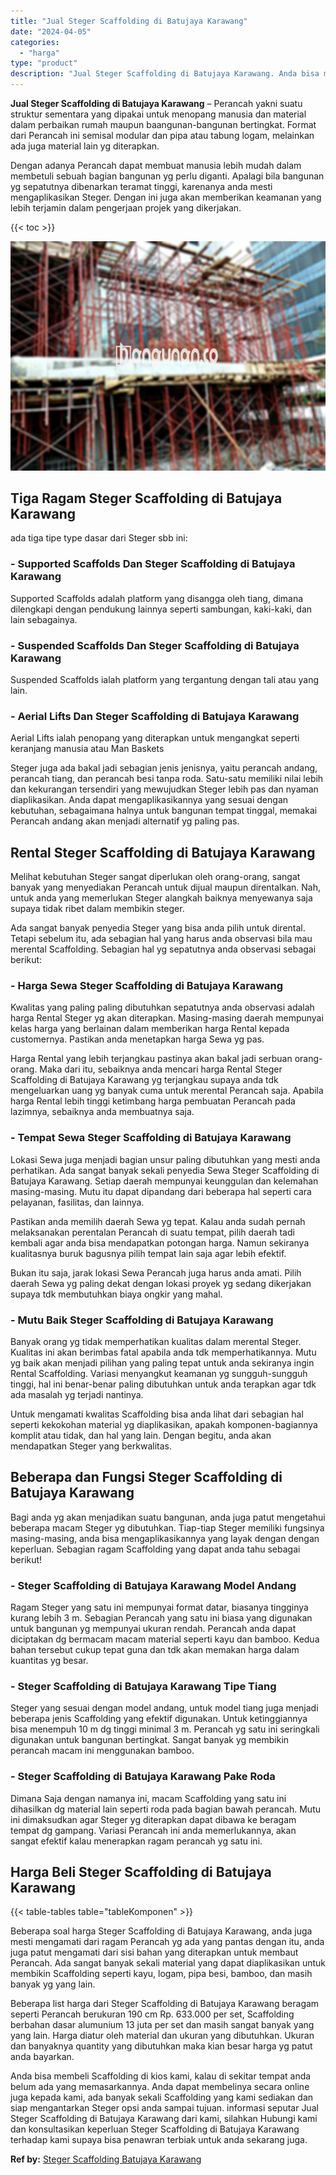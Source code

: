 ```yaml
---
title: "Jual Steger Scaffolding di Batujaya Karawang"
date: "2024-04-05"
categories: 
  - "harga"
type: "product"
description: "Jual Steger Scaffolding di Batujaya Karawang. Anda bisa membeli Scaffolding di kios kami, kalau di sekitar tempat anda belum ada yang memasarkannya. Anda dap..."
---
```


**Jual Steger Scaffolding di Batujaya Karawang** – Perancah yakni suatu struktur sementara yang dipakai untuk menopang manusia dan material dalam perbaikan rumah maupun baangunan-bangunan bertingkat. Format dari Perancah ini semisal modular dan pipa atau tabung logam, melainkan ada juga material lain yg diterapkan.

Dengan adanya Perancah dapat membuat manusia lebih mudah dalam membetuli sebuah bagian bangunan yg perlu diganti. Apalagi bila bangunan yg sepatutnya dibenarkan teramat tinggi, karenanya anda mesti mengaplikasikan Steger. Dengan ini juga akan memberikan keamanan yang lebih terjamin dalam pengerjaan projek yang dikerjakan.

{{< toc >}}

![Jual Steger Scaffolding di Batujaya Karawang](/images/sewa-scaffolding-steger-23.png)

## Tiga Ragam Steger Scaffolding di Batujaya Karawang

ada tiga tipe type dasar dari Steger sbb ini:

### \- Supported Scaffolds Dan Steger Scaffolding di Batujaya Karawang

Supported Scaffolds adalah platform yang disangga oleh tiang, dimana dilengkapi dengan pendukung lainnya seperti sambungan, kaki-kaki, dan lain sebagainya.

### \- Suspended Scaffolds Dan Steger Scaffolding di Batujaya Karawang

Suspended Scaffolds ialah platform yang tergantung dengan tali atau yang lain.

### \- Aerial Lifts Dan Steger Scaffolding di Batujaya Karawang

Aerial Lifts ialah penopang yang diterapkan untuk mengangkat seperti keranjang manusia atau Man Baskets

Steger juga ada bakal jadi sebagian jenis jenisnya, yaitu perancah andang, perancah tiang, dan perancah besi tanpa roda. Satu-satu memiliki nilai lebih dan kekurangan tersendiri yang mewujudkan Steger lebih pas dan nyaman diaplikasikan. Anda dapat mengaplikasikannya yang sesuai dengan kebutuhan, sebagaimana halnya untuk bangunan tempat tinggal, memakai Perancah andang akan menjadi alternatif yg paling pas.

## Rental Steger Scaffolding di Batujaya Karawang

Melihat kebutuhan Steger sangat diperlukan oleh orang-orang, sangat banyak yang menyediakan Perancah untuk dijual maupun direntalkan. Nah, untuk anda yang memerlukan Steger alangkah baiknya menyewanya saja supaya tidak ribet dalam membikin steger.

Ada sangat banyak penyedia Steger yang bisa anda pilih untuk dirental. Tetapi sebelum itu, ada sebagian hal yang harus anda observasi bila mau merental Scaffolding. Sebagian hal yg sepatutnya anda observasi sebagai berikut:

### \- Harga Sewa Steger Scaffolding di Batujaya Karawang

Kwalitas yang paling paling dibutuhkan sepatutnya anda observasi adalah harga Rental Steger yg akan diterapkan. Masing-masing daerah mempunyai kelas harga yang berlainan dalam memberikan harga Rental kepada customernya. Pastikan anda menetapkan harga Sewa yg pas.

Harga Rental yang lebih terjangkau pastinya akan bakal jadi serbuan orang-orang. Maka dari itu, sebaiknya anda mencari harga Rental Steger Scaffolding di Batujaya Karawang yg terjangkau supaya anda tdk mengeluarkan uang yg banyak cuma untuk merental Perancah saja. Apabila harga Rental lebih tinggi ketimbang harga pembuatan Perancah pada lazimnya, sebaiknya anda membuatnya saja.

### \- Tempat Sewa Steger Scaffolding di Batujaya Karawang

Lokasi Sewa juga menjadi bagian unsur paling dibutuhkan yang mesti anda perhatikan. Ada sangat banyak sekali penyedia Sewa Steger Scaffolding di Batujaya Karawang. Setiap daerah mempunyai keunggulan dan kelemahan masing-masing. Mutu itu dapat dipandang dari beberapa hal seperti cara pelayanan, fasilitas, dan lainnya.

Pastikan anda memilih daerah Sewa yg tepat. Kalau anda sudah pernah melaksanakan perentalan Perancah di suatu tempat, pilih daerah tadi kembali agar anda bisa mendapatkan potongan harga. Namun sekiranya kualitasnya buruk bagusnya pilih tempat lain saja agar lebih efektif.

Bukan itu saja, jarak lokasi Sewa Perancah juga harus anda amati. Pilih daerah Sewa yg paling dekat dengan lokasi proyek yg sedang dikerjakan supaya tdk membutuhkan biaya ongkir yang mahal.

### \- Mutu Baik Steger Scaffolding di Batujaya Karawang

Banyak orang yg tidak memperhatikan kualitas dalam merental Steger. Kualitas ini akan berimbas fatal apabila anda tdk memperhatikannya. Mutu yg baik akan menjadi pilihan yang paling tepat untuk anda sekiranya ingin Rental Scaffolding. Variasi menyangkut keamanan yg sungguh-sungguh tinggi, hal ini benar-benar paling dibutuhkan untuk anda terapkan agar tdk ada masalah yg terjadi nantinya.

Untuk mengamati kwalitas Scaffolding bisa anda lihat dari sebagian hal seperti kekokohan material yg diaplikasikan, apakah komponen-bagiannya komplit atau tidak, dan hal yang lain. Dengan begitu, anda akan mendapatkan Steger yang berkwalitas.

## Beberapa dan Fungsi Steger Scaffolding di Batujaya Karawang

Bagi anda yg akan menjadikan suatu bangunan, anda juga patut mengetahui beberapa macam Steger yg dibutuhkan. Tiap-tiap Steger memiliki fungsinya masing-masing, anda bisa mengaplikasikannya yang layak dengan dengan keperluan. Sebagian ragam Scaffolding yang dapat anda tahu sebagai berikut!

### \- Steger Scaffolding di Batujaya Karawang Model Andang

Ragam Steger yang satu ini mempunyai format datar, biasanya tingginya kurang lebih 3 m. Sebagian Perancah yang satu ini biasa yang digunakan untuk bangunan yg mempunyai ukuran rendah. Perancah anda dapat diciptakan dg bermacam macam material seperti kayu dan bamboo. Kedua bahan tersebut cukup tepat guna dan tdk akan memakan harga dalam kuantitas yg besar.

### \- Steger Scaffolding di Batujaya Karawang Tipe Tiang

Steger yang sesuai dengan model andang, untuk model tiang juga menjadi beberapa jenis Scaffolding yang efektif digunakan. Untuk ketinggiannya bisa menempuh 10 m dg tinggi minimal 3 m. Perancah yg satu ini seringkali digunakan untuk bangunan bertingkat. Sangat banyak yg membikin perancah macam ini menggunakan bamboo.

### \- Steger Scaffolding di Batujaya Karawang Pake Roda

Dimana Saja dengan namanya ini, macam Scaffolding yang satu ini dihasilkan dg material lain seperti roda pada bagian bawah perancah. Mutu ini dimaksudkan agar Steger yg diterapkan dapat dibawa ke beragam tempat dg gampang. Variasi Perancah ini anda memerlukannya, akan sangat efektif kalau menerapkan ragam perancah yg satu ini.

## Harga Beli Steger Scaffolding di Batujaya Karawang

{{< table-tables table="tableKomponen" >}}

Beberapa soal harga Steger Scaffolding di Batujaya Karawang, anda juga mesti mengamati dari ragam Perancah yg ada yang pantas dengan itu, anda juga patut mengamati dari sisi bahan yang diterapkan untuk membaut Perancah. Ada sangat banyak sekali material yang dapat diaplikasikan untuk membikin Scaffolding seperti kayu, logam, pipa besi, bamboo, dan masih banyak yg yang lain.

Beberapa list harga dari Steger Scaffolding di Batujaya Karawang beragam seperti Perancah berukuran 190 cm Rp. 633.000 per set, Scaffolding berbahan dasar alumunium 13 juta per set dan masih sangat banyak yang yang lain. Harga diatur oleh material dan ukuran yang dibutuhkan. Ukuran dan banyaknya quantity yang dibutuhkan maka kian besar harga yg patut anda bayarkan.

Anda bisa membeli Scaffolding di kios kami, kalau di sekitar tempat anda belum ada yang memasarkannya. Anda dapat membelinya secara online juga kepada kami, ada banyak sekali Scaffolding yang kami sediakan dan siap mengantarkan Steger opsi anda sampai tujuan. informasi seputar Jual Steger Scaffolding di Batujaya Karawang dari kami, silahkan Hubungi kami dan konsultasikan keperluan Steger Scaffolding di Batujaya Karawang terhadap kami supaya bisa penawran terbiak untuk anda sekarang juga.

**Ref by:** [Steger Scaffolding Batujaya Karawang](https://id.wikipedia.org/wiki/Steger)
